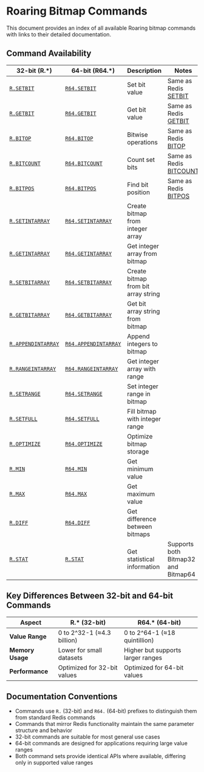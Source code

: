 # Roaring Bitmap Commands

This document provides an index of all available Roaring bitmap commands with links to their detailed documentation.

## Command Availability

| 32-bit (R.\*)                               | 64-bit (R64.\*)                                 | Description                         | Notes                                                        |
| ------------------------------------------- | ----------------------------------------------- | ----------------------------------- | ------------------------------------------------------------ |
| [`R.SETBIT`](./r.setbit.md)                 | [`R64.SETBIT`](./r64.setbit.md)                 | Set bit value                       | Same as Redis [SETBIT](https://redis.io/commands/setbit)     |
| [`R.GETBIT`](./r.getbit.md)                 | [`R64.GETBIT`](./r64.getbit.md)                 | Get bit value                       | Same as Redis [GETBIT](https://redis.io/commands/getbit)     |
| [`R.BITOP`](./r.bitop.md)                   | [`R64.BITOP`](./r64.bitop.md)                   | Bitwise operations                  | Same as Redis [BITOP](https://redis.io/commands/bitop)       |
| [`R.BITCOUNT`](./r.bitcount.md)             | [`R64.BITCOUNT`](./r64.bitcount.md)             | Count set bits                      | Same as Redis [BITCOUNT](https://redis.io/commands/bitcount) |
| [`R.BITPOS`](./r.bitpos.md)                 | [`R64.BITPOS`](./r64.bitpos.md)                 | Find bit position                   | Same as Redis [BITPOS](https://redis.io/commands/bitpos)     |
| [`R.SETINTARRAY`](./r.setintarray.md)       | [`R64.SETINTARRAY`](./r64.setintarray.md)       | Create bitmap from integer array    |                                                              |
| [`R.GETINTARRAY`](./r.getintarray.md)       | [`R64.GETINTARRAY`](./r64.getintarray.md)       | Get integer array from bitmap       |                                                              |
| [`R.SETBITARRAY`](./r.setbitarray.md)       | [`R64.SETBITARRAY`](./r64.setbitarray.md)       | Create bitmap from bit array string |                                                              |
| [`R.GETBITARRAY`](./r.getbitarray.md)       | [`R64.GETBITARRAY`](./r64.setbitarray.md)       | Get bit array string from bitmap    |                                                              |
| [`R.APPENDINTARRAY`](./r.appendintarray.md) | [`R64.APPENDINTARRAY`](./r64.appendintarray.md) | Append integers to bitmap           |                                                              |
| [`R.RANGEINTARRAY`](./r.rangeintarray.md)   | [`R64.RANGEINTARRAY`](./r64.rangeintarray.md)   | Get integer array with range        |                                                              |
| [`R.SETRANGE`](./r.setrange.md)             | [`R64.SETRANGE`](./r64.setrange.md)             | Set integer range in bitmap         |                                                              |
| [`R.SETFULL`](./r.setfull.md)               | [`R64.SETFULL`](./r64.setfull.md)               | Fill bitmap with integer range      |                                                              |
| [`R.OPTIMIZE`](./r.optimize.md)             | [`R64.OPTIMIZE`](./r64.optimize.md)             | Optimize bitmap storage             |                                                              |
| [`R.MIN`](./r.min.md)                       | [`R64.MIN`](./r64.min.md)                       | Get minimum value                   |                                                              |
| [`R.MAX`](./r.max.md)                       | [`R64.MAX`](./r64.max.md)                       | Get maximum value                   |                                                              |
| [`R.DIFF`](./r.diff.md)                     | [`R64.DIFF`](./r64.diff.md)                     | Get difference between bitmaps      |                                                              |
| [`R.STAT`](./r.stat.md)                     | [`R.STAT`](./r.stat.md)                         | Get statistical information         | Supports both Bitmap32 and Bitmap64                          |

## Key Differences Between 32-bit and 64-bit Commands

| Aspect           | R.\* (32-bit)               | R64.\* (64-bit)                   |
| ---------------- | --------------------------- | --------------------------------- |
| **Value Range**  | 0 to 2^32-1 (≈4.3 billion)  | 0 to 2^64-1 (≈18 quintillion)     |
| **Memory Usage** | Lower for small datasets    | Higher but supports larger ranges |
| **Performance**  | Optimized for 32-bit values | Optimized for 64-bit values       |

## Documentation Conventions

- Commands use `R.` (32-bit) and `R64.` (64-bit) prefixes to distinguish them from standard Redis commands
- Commands that mirror Redis functionality maintain the same parameter structure and behavior
- 32-bit commands are suitable for most general use cases
- 64-bit commands are designed for applications requiring large value ranges
- Both command sets provide identical APIs where available, differing only in supported value ranges
